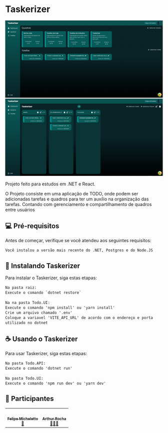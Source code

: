 # Taskerizer

![Home da aplicação](./Todo.UI/src/assets/images/taskerizer-home.png)
![Quadro da aplicação](./Todo.UI/src/assets/images/taskerizer-board.png)

Projeto feito para estudos em .NET e React.

O Projeto consiste em uma aplicação de TODO, onde podem ser adicionadas tarefas e quadros 
para ter um auxílio na organização das tarefas. Contando com gerenciamento e compartilhamento de quadros
entre usuários

## 💻 Pré-requisitos

Antes de começar, verifique se você atendeu aos seguintes requisitos:

```
Você instalou a versão mais recente do .NET, Postgres e do Node.JS
```

## 🚀 Instalando Taskerizer

Para instalar o Taskerizer, siga estas etapas:

```
Na pasta raiz:
Execute o comando `dotnet restore`

Na na pasta Todo.UI:
Execute o comando 'npm install' ou 'yarn install'
Crie um arquivo chamado '.env'
Coloque a variavel 'VITE_API_URL' de acordo com o endereço e porta utilizado no dotnet
```

## ☕ Usando o Taskerizer
Para usar Taskerizer, siga estas etapas:

```
Na pasta Todo.API:
Execute o comando 'dotnet run'

Na pasta Todo.UI:
Execute o comando 'npm run dev' ou 'yarn dev' 
```


## 💜 Participantes

<table>
  <tr>
    <td align="center"><a href="https://github.com/fmchtt"><img style="border-radius: 50%;" src="https://avatars.githubusercontent.com/u/63958315?v=4" width="100px;" alt=""/><br /><sub><b>Felipe Micheletto</b></sub></a><br /><a href="https://github.com/fmchtt" title="Perfil Felipe">🚀</a></td>
    <td align="center"><a href="https://github.com/ArtCRocha"><img style="border-radius: 50%;" src="https://avatars.githubusercontent.com/u/85761080?v=4" width="100px;" alt=""/><br /><sub><b>Arthur Rocha</b></sub></a><br /><a href="https://github.com/ArtCRocha" title="Perfil Arthur">👨🏻‍💻</a></td>
  </tr>
</table>